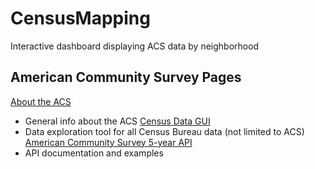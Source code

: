 # CensusMapping
Interactive dashboard displaying ACS data by neighborhood

## American Community Survey Pages
[About the ACS](https://www.census.gov/programs-surveys/acs/about.html)
- General info about the ACS 
[Census Data GUI](https://data.census.gov/)
- Data exploration tool for all Census Bureau data (not limited to ACS)
[American Community Survey 5-year API](https://www.census.gov/data/developers/data-sets/acs-5year.html)
- API documentation and examples